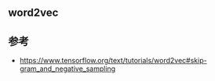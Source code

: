 ## word2vec

## 参考
- https://www.tensorflow.org/text/tutorials/word2vec#skip-gram_and_negative_sampling